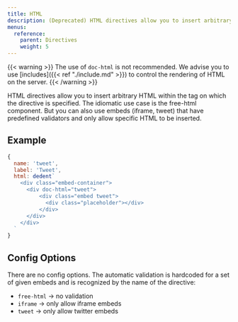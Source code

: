 ```yaml
---
title: HTML
description: (Deprecated) HTML directives allow you to insert arbitrary HTML within the tag on which the directive is specified.
menus:
  reference:
    parent: Directives
    weight: 5
---
```


{{< warning >}}
  The use of `doc-html` is not recommended. We advise you to use [includes]({{< ref "./include.md" >}}) to control the rendering of HTML on the server.
  {{< /warning >}}

HTML directives allow you to insert arbitrary HTML within the tag on which the directive is specified. The idiomatic use case is the free-html component. But you can also use embeds (iframe, tweet) that have predefined validators and only allow specific HTML to be inserted.

## Example

```js
{
  name: 'tweet',
  label: 'Tweet',
  html: dedent`
    <div class="embed-container">
      <div doc-html="tweet">
          <div class="embed tweet">
            <div class="placeholder"></div>
          </div>
      </div>
    </div>
  `
}
```

## Config Options

There are no config options.
The automatic validation is hardcoded for a set of given embeds and is recognized by the name of the directive:
- `free-html` -> no validation
- `iframe` -> only allow iframe embeds
- `tweet` -> only allow twitter embeds
